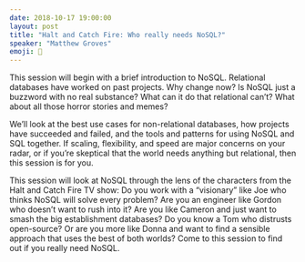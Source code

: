 ```yaml
---
date: 2018-10-17 19:00:00
layout: post
title: "Halt and Catch Fire: Who really needs NoSQL?"
speaker: "Matthew Groves"
emoji: 🎤
---
```


This session will begin with a brief introduction to NoSQL. Relational databases have worked on past projects. Why change now? Is NoSQL just a buzzword with no real substance? What can it do that relational can’t? What about all those horror stories and memes?

We’ll look at the best use cases for non-relational databases, how projects have succeeded and failed, and the tools and patterns for using NoSQL and SQL together. If scaling, flexibility, and speed are major concerns on your radar, or if you’re skeptical that the world needs anything but relational, then this session is for you.

This session will look at NoSQL through the lens of the characters from the Halt and Catch Fire TV show: Do you work with a “visionary” like Joe who thinks NoSQL will solve every problem? Are you an engineer like Gordon who doesn’t want to rush into it? Are you like Cameron and just want to smash the big establishment databases? Do you know a Tom who distrusts open-source? Or are you more like Donna and want to find a sensible approach that uses the best of both worlds? Come to this session to find out if you really need NoSQL.
